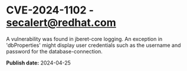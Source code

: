 # CVE-2024-1102 - secalert@redhat.com

A vulnerability was found in jberet-core logging. An exception in 'dbProperties' might display user credentials such as the username and password for the database-connection.

**Publish date:** 2024-04-25

